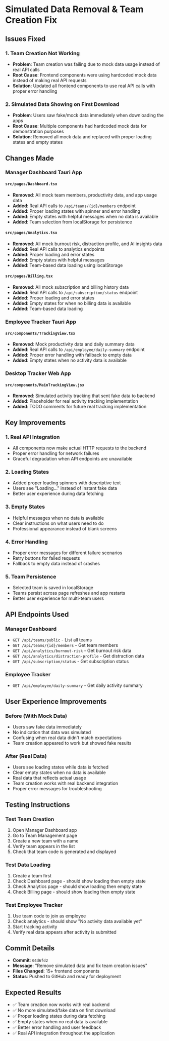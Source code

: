 # Simulated Data Removal & Team Creation Fix

## Issues Fixed

### 1. **Team Creation Not Working**
- **Problem**: Team creation was failing due to mock data usage instead of real API calls
- **Root Cause**: Frontend components were using hardcoded mock data instead of making real API requests
- **Solution**: Updated all frontend components to use real API calls with proper error handling

### 2. **Simulated Data Showing on First Download**
- **Problem**: Users saw fake/mock data immediately when downloading the apps
- **Root Cause**: Multiple components had hardcoded mock data for demonstration purposes
- **Solution**: Removed all mock data and replaced with proper loading states and empty states

## Changes Made

### **Manager Dashboard Tauri App**

#### `src/pages/Dashboard.tsx`
- **Removed**: All mock team members, productivity data, and app usage data
- **Added**: Real API calls to `/api/teams/{id}/members` endpoint
- **Added**: Proper loading states with spinner and error handling
- **Added**: Empty states with helpful messages when no data is available
- **Added**: Team selection from localStorage for persistence

#### `src/pages/Analytics.tsx`
- **Removed**: All mock burnout risk, distraction profile, and AI insights data
- **Added**: Real API calls to analytics endpoints
- **Added**: Proper loading and error states
- **Added**: Empty states with helpful messages
- **Added**: Team-based data loading using localStorage

#### `src/pages/Billing.tsx`
- **Removed**: All mock subscription and billing history data
- **Added**: Real API calls to `/api/subscription/status` endpoint
- **Added**: Proper loading and error states
- **Added**: Empty states for when no billing data is available
- **Added**: Team-based data loading

### **Employee Tracker Tauri App**

#### `src/components/TrackingView.tsx`
- **Removed**: Mock productivity data and daily summary data
- **Added**: Real API calls to `/api/employee/daily-summary` endpoint
- **Added**: Proper error handling with fallback to empty data
- **Added**: Empty states when no activity data is available

### **Desktop Tracker Web App**

#### `src/components/MainTrackingView.jsx`
- **Removed**: Simulated activity tracking that sent fake data to backend
- **Added**: Placeholder for real activity tracking implementation
- **Added**: TODO comments for future real tracking implementation

## Key Improvements

### **1. Real API Integration**
- All components now make actual HTTP requests to the backend
- Proper error handling for network failures
- Graceful degradation when API endpoints are unavailable

### **2. Loading States**
- Added proper loading spinners with descriptive text
- Users see "Loading..." instead of instant fake data
- Better user experience during data fetching

### **3. Empty States**
- Helpful messages when no data is available
- Clear instructions on what users need to do
- Professional appearance instead of blank screens

### **4. Error Handling**
- Proper error messages for different failure scenarios
- Retry buttons for failed requests
- Fallback to empty data instead of crashes

### **5. Team Persistence**
- Selected team is saved in localStorage
- Teams persist across page refreshes and app restarts
- Better user experience for multi-team users

## API Endpoints Used

### **Manager Dashboard**
- `GET /api/teams/public` - List all teams
- `GET /api/teams/{id}/members` - Get team members
- `GET /api/analytics/burnout-risk` - Get burnout risk data
- `GET /api/analytics/distraction-profile` - Get distraction data
- `GET /api/subscription/status` - Get subscription status

### **Employee Tracker**
- `GET /api/employee/daily-summary` - Get daily activity summary

## User Experience Improvements

### **Before (With Mock Data)**
- Users saw fake data immediately
- No indication that data was simulated
- Confusing when real data didn't match expectations
- Team creation appeared to work but showed fake results

### **After (Real Data)**
- Users see loading states while data is fetched
- Clear empty states when no data is available
- Real data that reflects actual usage
- Team creation works with real backend integration
- Proper error messages for troubleshooting

## Testing Instructions

### **Test Team Creation**
1. Open Manager Dashboard app
2. Go to Team Management page
3. Create a new team with a name
4. Verify team appears in the list
5. Check that team code is generated and displayed

### **Test Data Loading**
1. Create a team first
2. Check Dashboard page - should show loading then empty state
3. Check Analytics page - should show loading then empty state
4. Check Billing page - should show loading then empty state

### **Test Employee Tracker**
1. Use team code to join as employee
2. Check analytics - should show "No activity data available yet"
3. Start tracking activity
4. Verify real data appears after activity is submitted

## Commit Details
- **Commit**: `04d6fd2`
- **Message**: "Remove simulated data and fix team creation issues"
- **Files Changed**: 15+ frontend components
- **Status**: Pushed to GitHub and ready for deployment

## Expected Results
- ✅ Team creation now works with real backend
- ✅ No more simulated/fake data on first download
- ✅ Proper loading states during data fetching
- ✅ Empty states when no real data is available
- ✅ Better error handling and user feedback
- ✅ Real API integration throughout the application 